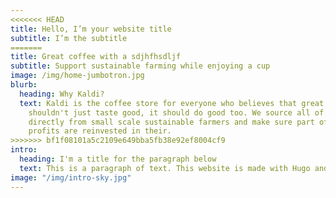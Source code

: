 ```yaml
---
<<<<<<< HEAD
title: Hello, I’m your website title
subtitle: I’m the subtitle
=======
title: Great coffee with a sdjhfhsdljf
subtitle: Support sustainable farming while enjoying a cup
image: /img/home-jumbotron.jpg
blurb:
  heading: Why Kaldi?
  text: Kaldi is the coffee store for everyone who believes that great coffee
    shouldn't just taste good, it should do good too. We source all of our beans
    directly from small scale sustainable farmers and make sure part of the
    profits are reinvested in their.
>>>>>>> bf1f08101a5c2109e649bba5fb38e92ef8004cf9
intro:
  heading: I'm a title for the paragraph below
  text: This is a paragraph of text. This website is made with Hugo and Netlify CMS. You can find the source code here.
image: "/img/intro-sky.jpg"
---
```

